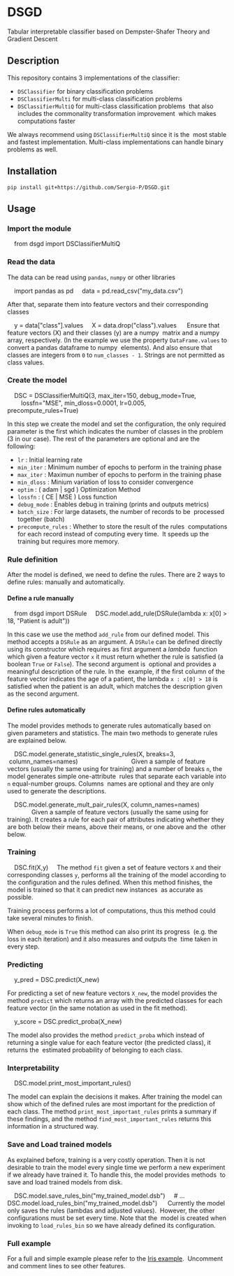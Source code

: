 # DSGD

Tabular interpretable classifier based on Dempster-Shafer Theory and 
Gradient Descent

## Description

This repository contains 3 implementations of the classifier:

- `DSClassifier` for binary classification problems
- `DSClassifierMulti` for multi-class classification problems
- `DSClassifierMultiQ` for multi-class classification problems 
that also includes the commonality transformation improvement 
which makes computations faster

We always recommend using `DSClassifierMultiQ` since it is the 
most stable and fastest implementation. Multi-class implementations
can handle binary problems as well.

## Installation

    pip install git+https://github.com/Sergio-P/DSGD.git

## Usage

### Import the module

    from dsgd import DSClassifierMultiQ
    
### Read the data

The data can be read using `pandas`, `numpy` or other libraries

    import pandas as pd
    data = pd.read_csv("my_data.csv")

After that, separate them into feature vectors and their corresponding 
classes

    y = data["class"].values
    X = data.drop("class").values
    
Ensure that feature vectors (X) and their classes (y) are a numpy 
matrix and a numpy array, respectively. (In the example we use the
property `DataFrame.values` to convert a pandas dataframe to numpy 
elements). And also ensure that classes are integers from `0` to
`num_classes - 1`. Strings are not permitted as class values.


### Create the model

    DSC = DSClassifierMultiQ(3, max_iter=150, debug_mode=True, 
                        lossfn="MSE", min_dloss=0.0001, lr=0.005,
                        precompute_rules=True)

In this step we create the model and set the configuration, the only
required parameter is the first which indicates the number of classes
in the problem (3 in our case). The rest of the parameters are optional
and are the following:

- `lr` : Initial learning rate
- `min_iter` : Minimum number of epochs to perform in the training phase
- `max_iter` : Maximun number of epochs to perform in the training phase
- `min_dloss` : Minium variation of loss to consider convergence
- `optim` : ( adam | sgd ) Optimization Method
- `lossfn` : ( CE | MSE ) Loss function
- `debug_mode` : Enables debug in training (prints and outputs metrics)
- `batch_size` : For large datasets, the number of records to be 
processed together (batch)
- `precompute_rules` : Whether to store the result of the rules 
computations for each record instead of computing every time. 
It speeds up the training but requires more memory.

### Rule definition

After the model is defined, we need to define the rules. There are 2 ways
to define rules: manually and automatically.

#### Define a rule manually

    from dsgd import DSRule
    DSC.model.add_rule(DSRule(lambda x: x[0] > 18, "Patient is adult"))

In this case we use the method `add_rule` from our defined model. This
method accepts a `DSRule` as an argument. A `DSRule` can be defined directly
using its constructor which requires as first argument a *lambda* 
function which given a feature vector `x` it must return whether the rule
is satisfied (a boolean `True` or `False`). The second argument is 
optional and provides a meaningful description of the rule. In the 
example, if the first column of the feature vector indicates the age of a
patient, the lambda `x : x[0] > 18` is satisfied when the patient is an adult,
which matches the description given as the second argument.

#### Define rules automatically

The model provides methods to generate rules automatically based on 
given parameters and statistics. The main two methods to generate rules
are explained below.

    DSC.model.generate_statistic_single_rules(X, breaks=3, 
                             column_names=names)
                             
Given a sample of feature vectors (usually the same using for training)
and a number of breaks `n`, the model generates simple one-attribute 
rules that separate each variable into `n` equal-number groups. Columns 
names are optional and they are only used to generate the descriptions.

    DSC.model.generate_mult_pair_rules(X, column_names=names)
                             
Given a sample of feature vectors (usually the same using for training).
It creates a rule for each pair of attributes indicating whether they 
are both below their means, above their means, or one above and the 
other below.

### Training

    DSC.fit(X,y)
   
The method `fit` given a set of feature vectors `X` and their 
corresponding classes `y`, performs all the training of the model
according to the configuration and the rules defined. When this method
finishes, the model is trained so that it can predict new instances 
as accurate as possible.

Training process performs a lot of computations, thus this method
could take several minutes to finish.

When `debug_mode` is `True` this method can also print its progress 
(e.g. the loss in each iteration) and it also measures and outputs the 
time taken in every step.

### Predicting

    y_pred = DSC.predict(X_new)

For predicting a set of new feature vectors `X_new`, the model provides
the method `predict` which returns an array with the predicted classes
for each feature vector (in the same notation as used in the fit method). 

    y_score = DSC.predict_proba(X_new)

The model also provides the method `predict_proba` which instead of 
returning a single value for each feature vector (the predicted class), it returns the 
estimated probability of belonging to each class.

### Interpretability

    DSC.model.print_most_important_rules()

The model can explain the decisions it makes. After training the model can
show which of the defined rules are most important for the prediction
of each class. The method `print_most_important_rules` prints a summary
if these findings, and the method `find_most_important_rules` returns this
information in a structured way.

### Save and Load trained models

As explained before, training is a very costly operation. Then it is not 
desirable to train the model every single time we perform a new experiment
if we already have trained it. To handle this, the model provides methods 
to save and load trained models from disk.

    DSC.model.save_rules_bin("my_trained_model.dsb")
    # ...
    DSC.model.load_rules_bin("my_trained_model.dsb")
    
Currently the model only saves the rules (lambdas and adjusted values). 
However, the other configurations must be set every time. Note that the 
model is created when invoking to `load_rules_bin` so we have already
defined its configuration.


### Full example

For a full and simple example please refer to the [Iris example](https://github.com/Sergio-P/DSGD/blob/master/examples/ds_model_iris_3.py). 
Uncomment and comment lines to see other features. 